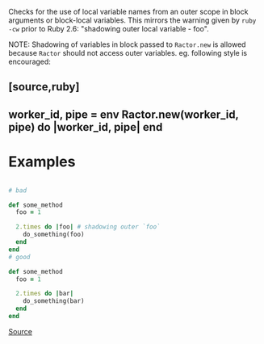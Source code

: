 
Checks for the use of local variable names from an outer scope
in block arguments or block-local variables. This mirrors the warning
given by `ruby -cw` prior to Ruby 2.6:
"shadowing outer local variable - foo".

NOTE: Shadowing of variables in block passed to `Ractor.new` is allowed
because `Ractor` should not access outer variables.
eg. following style is encouraged:

  [source,ruby]
  ----
  worker_id, pipe = env
  Ractor.new(worker_id, pipe) do |worker_id, pipe|
  end
  ----

# Examples

```ruby

# bad

def some_method
  foo = 1

  2.times do |foo| # shadowing outer `foo`
    do_something(foo)
  end
end
# good

def some_method
  foo = 1

  2.times do |bar|
    do_something(bar)
  end
end
```

[Source](http://www.rubydoc.info/gems/rubocop/RuboCop/Cop/Lint/ShadowingOuterLocalVariable)